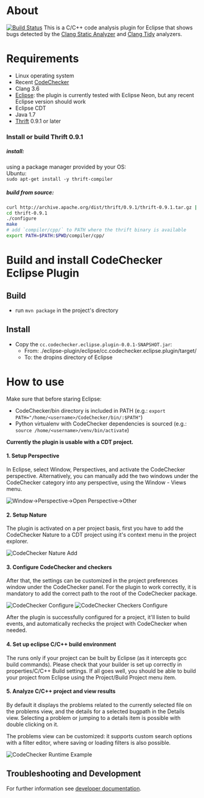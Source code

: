 # About

[![Build Status](https://travis-ci.org/Ericsson/CodeCheckerEclipsePlugin.svg?branch=master)](https://travis-ci.org/Ericsson/CodeCheckerEclipsePlugin)
This is a C/C++ code analysis plugin for Eclipse that shows bugs detected by the [Clang Static Analyzer](http://clang-analyzer.llvm.org/) and [Clang Tidy](http://clang.llvm.org/extra/clang-tidy/) analyzers.

# Requirements

* Linux operating system
* Recent [CodeChecker](https://github.com/Ericsson/codechecker)
* Clang 3.6
* [Eclipse](www.eclipse.org): the plugin is currently tested with Eclipse Neon, but any recent Eclipse version should work
* Eclipse CDT
* Java 1.7
* [Thrift](https://thrift.apache.org/) 0.9.1 or later

### Install or build Thrift 0.9.1
##### install:
using a package manager provided by your OS:  
Ubuntu:  
```sudo apt-get install -y thrift-compiler```

##### build from source:
~~~~~~~~.sh
curl http://archive.apache.org/dist/thrift/0.9.1/thrift-0.9.1.tar.gz | tar zx
cd thrift-0.9.1
./configure
make
# add `compiler/cpp/` to PATH where the thrift binary is available
export PATH=$PATH:$PWD/compiler/cpp/
~~~~~~~~



# Build and install CodeChecker Eclipse Plugin
## Build
* run `mvn package` in the project's directory

## Install
* Copy the `cc.codechecker.eclipse.plugin-0.0.1-SNAPSHOT.jar`:
    * From: ./eclipse-plugin/eclipse/cc.codechecker.eclipse.plugin/target/
    * To: the dropins directory of Eclipse

# How to use
Make sure that before staring Eclipse:

* CodeChecker/bin directory is included in PATH (e.g.: `export PATH="/home/<username>/CodeChecker/bin/:$PATH"`)
* Python virtualenv with CodeChecker dependencies is sourced (e.g.: `source /home/<username>/venv/bin/activate`)

__Currently the plugin is usable with a CDT project.__

#### 1. Setup Perspective
In Eclipse, select Window, Perspectives, and activate the CodeChecker perspective.
Alternatively, you can manually add the two windows under the CodeChecker category into any perspective, using the Window - Views menu.

![Window->Perspective->Open Perspective->Other](docs/allperspective.png)

#### 2. Setup Nature
The plugin is activated on a per project basis, first you have to add the CodeChecker Nature to a CDT project using it's context menu in the project explorer.

![CodeChecker Nature Add](docs/nature.png)

#### 3. Configure CodeChecker and checkers
After that, the settings can be customized in the project preferences window under the CodeChecker panel. For the plugin to work correctly, it is mandatory to add the correct path to the root of the CodeChecker package.

![CodeChecker Configure](docs/config.png)
![CodeChecker Checkers Configure](docs/checkershow.png)

After the plugin is successfully configured for a project, it'll listen to build events, and automatically rechecks the project with CodeChecker when needed.

#### 4. Set up eclipse C/C++ build environment

The runs only if your project can be built by Eclipse (as it intercepts gcc build commands).
Please check that your builder is set up correctly in properties/C/C++ Build settings.
If all goes well, you should be able to build your project from Eclipse using the Project/Build Project menu item.

#### 5. Analyze C/C++ project and view results
By default it displays the problems related to the currently selected file on the problems view, and the details for a selected bugpath in the Details view. Selecting a problem or jumping to a details item is possible with double clicking on it.

The problems view can be customized: it supports custom search options with a filter editor, where saving or loading filters is also possible.

![CodeChecker Runtime Example](docs/example.png)

## Troubleshooting and Development

For further information see [developer documentation](docs/developer.md).
